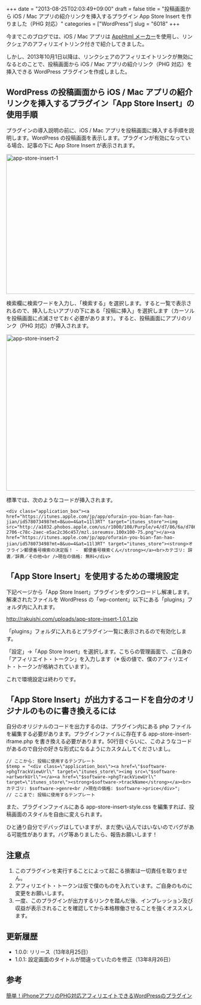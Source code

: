 +++
date = "2013-08-25T02:03:49+09:00"
draft = false
title = "投稿画面から iOS / Mac アプリの紹介リンクを挿入するプラグイン App Store Insert を作りました（PHG 対応）"
categories = ["WordPress"]
slug = "6018"
+++

今までこのブログでは、iOS / Mac アプリは <a href="http://dl.dropboxusercontent.com/u/2271551/javascript/apphtmlmk.html">AppHtml メーカー</a>を使用し、リンクシェアのアフィリエイトリンク付きで紹介してきました。

しかし、2013年10月1日以降は、リンクシェアのアフィリエイトリンクが無効になるとのことで、投稿画面から iOS / Mac アプリの紹介リンク（PHG 対応）を挿入できる WordPress プラグインを作成しました。

<h2>WordPress の投稿画面から iOS / Mac アプリの紹介リンクを挿入するプラグイン「App Store Insert」の使用手順</h2>

プラグインの導入説明の前に、iOS / Mac アプリを投稿画面に挿入する手順を説明します。WordPress の投稿画面を表示します。プラグインが有効になっている場合、記事の下に App Store Insert が表示されます。

<img src="/images/2013/08/app-store-insert-1.png" alt="app-store-insert-1" width="640" height="374" class="aligncenter size-full wp-image-6028" />

検索欄に検索ワードを入力し、「検索する」を選択します。すると一覧で表示されるので、挿入したいアプリの下にある「投稿に挿入」を選択します（カーソルを投稿画面に点滅させておく必要があります）。すると、投稿画面にアプリのリンク（PHG 対応）が挿入されます。

<img src="/images/2013/08/app-store-insert-2.png" alt="app-store-insert-2" width="640" height="418" class="align-center size-full wp-image-6029" />

標準では、次のようなコードが挿入されます。

<pre><code>&lt;div class="application_box"&gt;&lt;a href="https://itunes.apple.com/jp/app/ofurain-you-bian-fan-hao-jian/id578073498?mt=8&uo=4&at=11l3RT" target="itunes_store"&gt;&lt;img src="http://a1032.phobos.apple.com/us/r1000/108/Purple/v4/d7/86/6a/d7866a7e-2706-c78c-2aec-e5ac2c36c457/mzl.ioreumsv.100x100-75.png"&gt;&lt;/a&gt;&lt;a href="https://itunes.apple.com/jp/app/ofurain-you-bian-fan-hao-jian/id578073498?mt=8&uo=4&at=11l3RT" target="itunes_store"&gt;&lt;strong&gt;オフライン郵便番号検索の決定版！ -  郵便番号検索くん&lt;/strong&gt;&lt;/a&gt;&lt;br&gt;カテゴリ: 辞書／辞典／その他&lt;br /&gt;現在の価格: 無料&lt;/div&gt;</code></pre>

<h2>「App Store Insert」を使用するための環境設定</h2>

下記ページから「App Store Insert」プラグインをダウンロードし解凍します。解凍されたファイルを WordPress の「wp-content」以下にある「plugins」フォルダ内に入れます。

<a href="http://rakuishi.com/uploads/app-store-insert-1.0.1.zip" target="_blank">http://rakuishi.com/uploads/app-store-insert-1.0.1.zip</a>

「plugins」フォルダに入れるとプラグイン一覧に表示されるので有効化します。

「設定」→「App Store Insert」を選択します。こちらの管理画面で、ご自身の「アフィリエイト・トークン」を入力します（※ 仮の値で、僕のアフィリエイト・トークンが格納されています）。

これで環境設定は終わりです。

<h2>「App Store Insert」が出力するコードを自分のオリジナルのものに書き換えるには</h2>

自分のオリジナルのコードを出力するのは、プラグイン内にある php ファイルを編集する必要があります。プラグインファイルに存在する app-store-insert-iframe.php を書き換える必要があります。50行目ぐらいに、このようなコードがあるので自分の好きな形式になるようにカスタムしてくださいまし。

<pre><code>// ここから: 投稿に使用するテンプレート
$temp = "&lt;div class=\"application_box\"&gt;&lt;a href=\"$software-&gt;phgTrackViewUrl\" target=\"itunes_store\"&gt;&lt;img src=\"$software-&gt;artworkUrl\"&gt;&lt;/a&gt;&lt;a href=\"$software-&gt;phgTrackViewUrl\" target=\"itunes_store\"&gt;&lt;strong&gt;$software-&gt;trackName&lt;/strong&gt;&lt;/a&gt;&lt;br&gt;カテゴリ: $software-&gt;genre&lt;br /&gt;現在の価格: $software-&gt;price&lt;/div&gt;";
// ここまで: 投稿に使用するテンプレート</code></pre>

また、プラグインファイルにある app-store-insert-style.css を編集すれば、投稿画面のスタイルを自由に変えられます。

ひと通り自分でデバッグはしていますが、まだ使い込んではいないのでバグがある可能性があります。バグ等ありましたら、報告お願いします！

<h2>注意点</h2>

<ol>
<li>このプラグインを実行することによって起こる損害は一切責任を取りません。</li>
<li>アフィリエイト・トークンは仮で僕のものを入れています。ご自身のものに変更をお願いします。</li>
<li>一度、このプラグインが出力するリンクを踏んだ後、インプレッション及び収益が表示されることを確認してから本格稼働させることを強くオススメします。</li>
</ol>

<h2>更新履歴</h2>

<ul>
<li>1.0.0: リリース（13年8月25日）</li>
<li>1.0.1: 設定画面のタイトルが間違っていたのを修正（13年8月26日）</li>
</ul>

<h2>参考</h2>

<a href="http://rentalhomepage.com/phg/" target="_blank">簡単！iPhoneアプリのPHG対応アフィリエイトできるWordPressのプラグイン</a>

